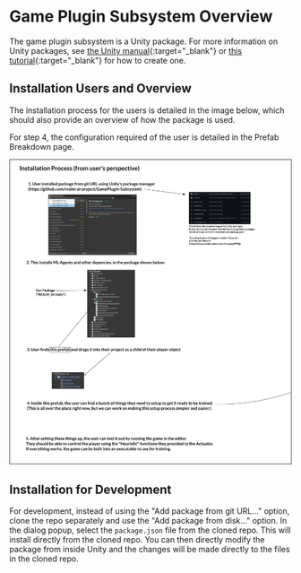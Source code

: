 # Game Plugin Subsystem Overview

The game plugin subsystem is a Unity package. For more information on Unity packages, see [the Unity manual](https://docs.unity3d.com/Manual/PackagesList.html){:target="_blank"} or [this tutorial](https://www.youtube.com/watch?v=mgsLb3TKljk){:target="_blank"} for how to create one.

## Installation Users and Overview

The installation process for the users is detailed in the image below, which should also provide an overview of how the package is used.

For step 4, the configuration required of the user is detailed in the Prefab Breakdown page.

![installation](./gp_installation.png)

## Installation for Development

For development, instead of using the "Add package from git URL..." option, clone the repo separately and use the "Add package from disk..." option. In the dialog popup, select the `package.json` file from the cloned repo. This will install directly from the cloned repo. You can then directly modify the package from inside Unity and the changes will be made directly to the files in the cloned repo.
